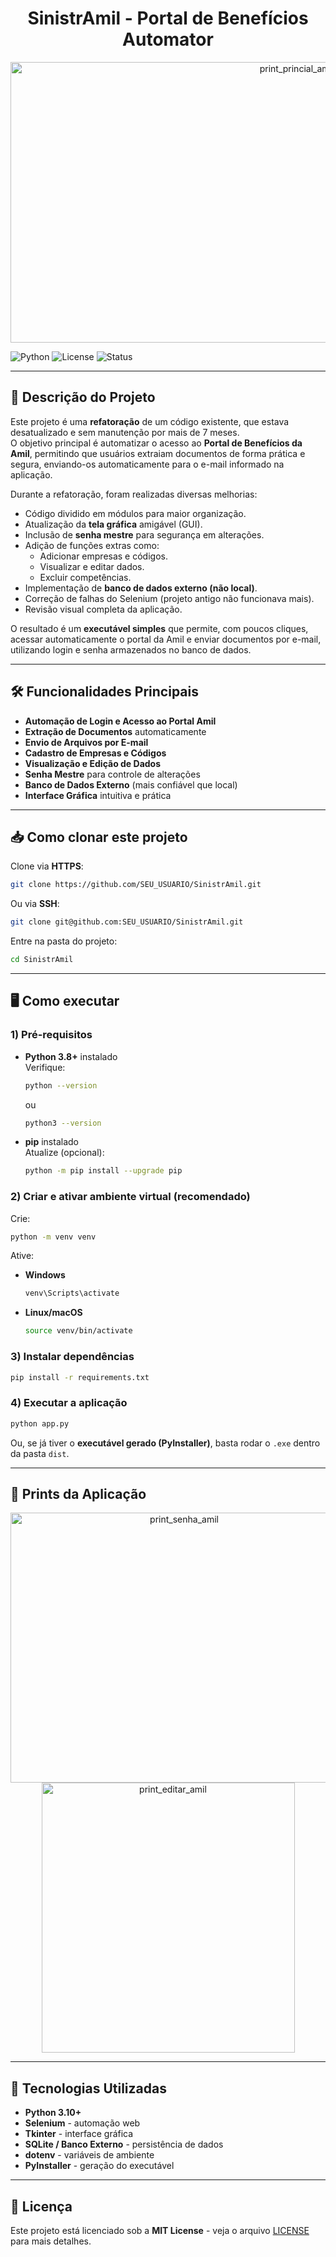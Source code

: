 <h1 align="center">SinistrAmil - Portal de Benefícios Automator</h1>

<p align="center">
  <img width="900" height="449" alt="print_princial_amil" src="https://github.com/user-attachments/assets/88a8a1af-7cd8-4d5c-a6be-417142d90b46" alt="sinistramil" />
</p>

![Python](https://img.shields.io/badge/python-3.10%2B-blue)
![License](https://img.shields.io/badge/license-MIT-green)
![Status](https://img.shields.io/badge/status-active-brightgreen)

---

## 📑 Descrição do Projeto

Este projeto é uma **refatoração** de um código existente, que estava desatualizado e sem manutenção por mais de 7 meses.  
O objetivo principal é automatizar o acesso ao **Portal de Benefícios da Amil**, permitindo que usuários extraiam documentos de forma prática e segura, enviando-os automaticamente para o e-mail informado na aplicação.

Durante a refatoração, foram realizadas diversas melhorias:

- Código dividido em módulos para maior organização.
- Atualização da **tela gráfica** amigável (GUI).
- Inclusão de **senha mestre** para segurança em alterações.
- Adição de funções extras como:
  - Adicionar empresas e códigos.
  - Visualizar e editar dados.
  - Excluir competências.
- Implementação de **banco de dados externo (não local)**.
- Correção de falhas do Selenium (projeto antigo não funcionava mais).
- Revisão visual completa da aplicação.

O resultado é um **executável simples** que permite, com poucos cliques, acessar automaticamente o portal da Amil e enviar documentos por e-mail, utilizando login e senha armazenados no banco de dados.

---

## 🛠️ Funcionalidades Principais

- **Automação de Login e Acesso ao Portal Amil**
- **Extração de Documentos** automaticamente
- **Envio de Arquivos por E-mail**
- **Cadastro de Empresas e Códigos**
- **Visualização e Edição de Dados**
- **Senha Mestre** para controle de alterações
- **Banco de Dados Externo** (mais confiável que local)
- **Interface Gráfica** intuitiva e prática

---

## 📥 Como clonar este projeto

Clone via **HTTPS**:
```bash
git clone https://github.com/SEU_USUARIO/SinistrAmil.git
```

Ou via **SSH**:
```bash
git clone git@github.com:SEU_USUARIO/SinistrAmil.git
```

Entre na pasta do projeto:
```bash
cd SinistrAmil
```

---

## 🖥 Como executar

### 1) Pré-requisitos
- **Python 3.8+** instalado  
  Verifique:
  ```bash
  python --version
  ```
  ou
  ```bash
  python3 --version
  ```

- **pip** instalado  
  Atualize (opcional):
  ```bash
  python -m pip install --upgrade pip
  ```

### 2) Criar e ativar ambiente virtual (recomendado)
Crie:
```bash
python -m venv venv
```

Ative:
- **Windows**
  ```bash
  venv\Scripts\activate
  ```
- **Linux/macOS**
  ```bash
  source venv/bin/activate
  ```

### 3) Instalar dependências
```bash
pip install -r requirements.txt
```

### 4) Executar a aplicação
```bash
python app.py
```

Ou, se já tiver o **executável gerado (PyInstaller)**, basta rodar o `.exe` dentro da pasta `dist`.

---

## 📸 Prints da Aplicação

<p align="center">
  <img width="540" height="432" alt="print_senha_amil" src="https://github.com/user-attachments/assets/ab49a56a-75de-41a0-84c4-8d2489a8e07f" />
  <img width="405" height="432" alt="print_editar_amil" src="https://github.com/user-attachments/assets/a83b2626-4ed4-42f6-8027-f17485aaff69" />
</p>

---

## 🧰 Tecnologias Utilizadas

- **Python 3.10+**
- **Selenium** - automação web
- **Tkinter** - interface gráfica
- **SQLite / Banco Externo** - persistência de dados
- **dotenv** - variáveis de ambiente
- **PyInstaller** - geração do executável

---

## 📜 Licença

Este projeto está licenciado sob a **MIT License** - veja o arquivo [LICENSE](LICENSE) para mais detalhes.

